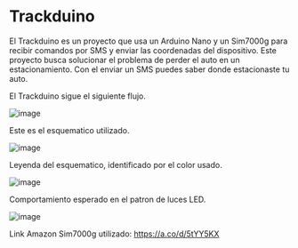 # Trackduino
El Trackduino es un proyecto que usa un Arduino Nano y un Sim7000g para recibir comandos por SMS y enviar las coordenadas del dispositivo. Este proyecto busca solucionar el problema de perder el auto en un estacionamiento. Con el enviar un SMS puedes saber donde estacionaste tu auto. 

El Trackduino sigue el siguiente flujo.

![image](https://github.com/user-attachments/assets/5ab970cb-69a5-4088-b351-adcc1219f36e)


Este es el esquematico utilizado. 

![image](https://github.com/user-attachments/assets/64270cf3-6996-472b-8796-547b1842afec)

Leyenda del esquematico, identificado por el color usado. 

![image](https://github.com/user-attachments/assets/e5bd530b-e5c1-43ce-8c00-25afe3fc781c)

Comportamiento esperado en el patron de luces LED.

![image](https://github.com/user-attachments/assets/1f8c65ee-49dd-4852-9fb7-cd1c57f846b4)

Link Amazon Sim7000g utilizado:
https://a.co/d/5tYY5KX

